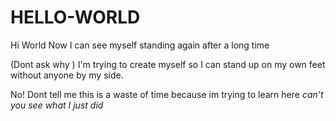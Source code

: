 # HELLO-WORLD

Hi World
Now I can see myself standing again after a long time

(Dont ask why )
I'm trying to create myself so I can stand up on my own feet without anyone by my side. 

No!
Dont tell me this is a waste of time because im trying to learn here 
*can't you see what I just did*
